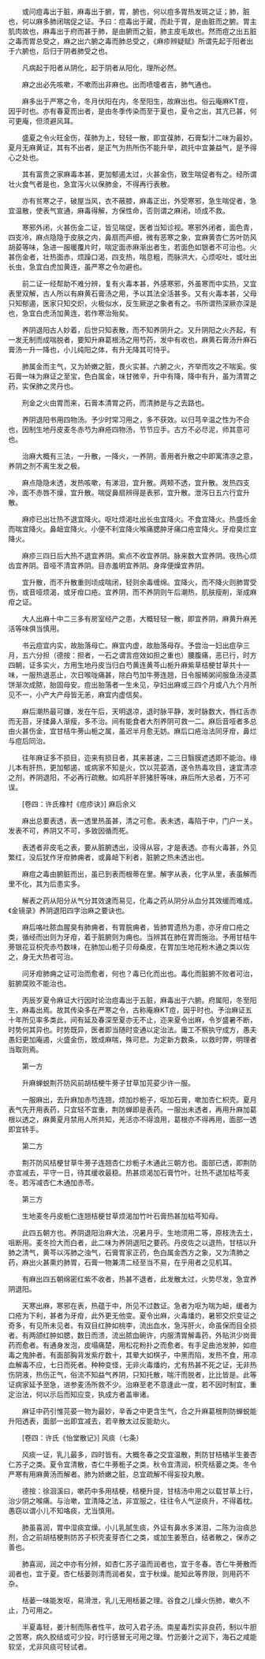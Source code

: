 <!-- { "loadSidebar": true } -->
　　或问痘毒出于脏，麻毒出于腑，胃，腑也，何以痘多胃热发斑之证；肺，脏也，何以麻多肺闭喘促之证。予曰：痘毒出于藏，而赴于胃，是由脏而之腑。胃主肌肉故也，麻毒出于府而甚于肺，是由腑而之脏，肺主皮毛故也。然而痘之出五脏之毒而胃总受之，麻之出六腑之毒而肺总受之，《麻疹辨疑赋》所谓先起于阳者出于六腑也，后归于阴者肺受之也。

　　凡病起于阳者从阴化，起于阴者从阳化，理所必然。

　　麻之出必先咳嗽，不嗽而出非麻也。出而喷嚏者吉，肺气通也。

　　麻多出于严寒之令，冬月伏阳在内，冬至阳生，故麻出也。俗云庵麻KT痘，因乎时也。亦有春夏而出者，是由冬季传染而至于夏也，夏令之出，其亢已甚，何可更庵，但须避风耳。

　　盛夏之令火旺金伤，葆肺为上，轻轻一散，即宜葆肺，石膏梨汁二味为最妙。夏月无麻黄证，其有不出者，是正气为热所伤不能升举，疏托中宜兼益气，是予得心之处也。

　　其有富贵之家麻毒本甚，更加郁遏太过，火甚金伤，致生喘促者有之。经所谓壮火食气者是也，急宜泻火以保肺金，不得再行表散。

　　亦有贫寒之子，破屋当风，衣不蔽膝，麻毒正出，外受寒邪，急生喘促者，急宜温散，使表气宣通，麻毒得解，方保性命，否则谓之麻闭，顷成不救。

　　寒邪外闭，火甚伤金二证，皆见喘促，医者当知诊视。寒邪外闭者，面色青，四支冷，麻点隐隐于皮肤之内，鼻扇而声细，微有恶寒之象，宜麻黄杏仁苏叶防风胡荽等味，急进一服暖覆片时，喘定面赤麻渐出者生，若面色如银者不可治也。火甚伤金者，壮热面赤，烦躁口渴，四支热，喘息粗，而脉洪大，心烦呕吐，或吐出长虫，急宜白虎加黄连，虽严寒之令勿避也。

　　前二证一经帮助不难分辨，复有火毒本甚，外感寒邪，外虽寒而中实热，又宜表里双解，古人所以有麻黄石膏汤之用，予以其法全活甚多。又有火毒本甚，父母只知郁遏，医家只知交炽，火极似水，反生厥逆之象者有之。书所谓热深厥亦深是也，急宜白虎汤加黄连，若作寒治殆矣。

　　养阴退阳古人妙着，后世只知表散，而不知养阴升之。又升阴阳之火齐起，有一发无制而成喘脱者，要知升麻葛根汤之用芍药，发中有收也，麻黄石膏汤升麻石膏汤一升一降也，小儿纯阳之体，有升无降其可恃乎。

　　肺属金而主气，又为娇嫩之脏，畏火实甚。六腑之火，齐举而攻之不喘奚。俟石膏一味为麻证之至宝，色白属金，味甘微辛，升中有降，降中有升，虽为清胃之药，实保肺之灵丹也。

　　刑金之火由胃而来，石膏本清胃之药，而清肺是与之去路也。

　　养阴退阳书用四物汤。予少时常习用之，多不获效。以归芎辛温之性为不合也，因制生地丹皮麦冬赤芍为麻疮四物汤，节节应手。古方不必尽泥，师其意可也。

　　治麻大概有三法，一升散，一降火，一养阴，善用者升散之中即寓清凉之意，养阴之剂不离生发之极。

　　麻点隐隐未透，发热咳嗽，有涕泪，宜升散。两颊不透，宜升散。发热四支冷，面不赤唇不燥，宜升散。喘促鼻扇辨得是表邪，宜升散。泄泻日五六行宜升散。

　　麻疹已出壮热不退宜降火。呕吐烦渴吐出长虫宜降火。不食宜降火。热盛烁金而喘宜降火。鼻衄宜降火。小便不利宜降火喉痛腮肿牙痛口疮宜降火。牙疳臭烂宜降火。

　　麻疹三四日后大热不退宜养阴。紫点不收宜养阴。脉来数大宜养阴。夜热心烦齿宜养阴。音哑不清宜养阴。目赤羞明宜养阴。身痒便燥宜养阴。

　　宜升散，而不升散重则顷成喘闭，轻则余毒缠绵。宜降火，而不降火则肺胃受伤，或音哑烦渴，或牙疳口疮。宜养阴，而不养阴则午后潮热，肌肤瘦削，渐成麻疳之证。

　　大人出麻十中二三多有房室经产之患，大概轻轻一散，即宜养阴，麻黄升麻羌活等味俱当慎用。

　　书云痘宜内实，故胎落母亡。麻宜内虚，故胎落母存。予尝治一妇出痘孕三月，五六分担（德按：担者，一石之谓言痘效如担之重也）腰腹痛，恶已行，时方四朝，证多实火，方用生地丹皮当归白芍黄连黄芩山栀升麻紫草桔梗甘草共十一味，一服热退恶止，次日喉咙痛甚，除白芍加牛蒡连翘，日令服稀粥间服鱼汤浸蒸饼渐次成脓，胎固母安。痘出胎落者一生未见，孕妇出麻或三四个月或八九个月所见不一，小产大产母皆无恙，麻宜内虚信矣。

　　麻后潮热最可嫌，发在午后，天明退凉，退时脉平静，发时脉数大，唇红舌赤而无苔，牙揉鼻人渐瘦，多不治。间有能食者大剂养阴可救一二。麻后音哑者多总由火甚伤金，宜甘桔牛蒡山栀之属，虽迟半月愈无妨。麻后口疮治法同牙疳，鼻烂与痘后同治。

　　往年麻证多不损目，迩来有损目者，其来甚速，二三日翳膜遮透即不能治。缘儿本有肝热，更加郁遏，或病家不知是火，饮以芫荽酒，遂令热毒攻目，速宜清凉之剂，养阴退阳，不必再行疏散。如鸡肝羊肝猪肝等味，麻后所大忌者，万不可误。

　　[卷四：许氏橡村《痘疹诀》] 麻后余义 

　　麻出总要表透，表一透里热虽甚，清之可愈。表未透，毒陷于中，门户一关。发表不可，养阴又不可，多致因循而死。

　　表透者非皮毛之表，要从脏腑透出，没得从容，才是表透。亦有火毒甚，外见繁红，没后犹作牙疳肺痈者，或鼻衄下利者，脏腑之热未透出也。

　　麻痘之毒由腑脏而出，虽已到表而根蒂在里。解字从表，化字从里，表虽解而里不化，其为后患实多。

　　解表之药从阳分从气分其效速而易见，化毒之药从阴分从血分其效缓而难成。《金镜录》养阴退阳四字治麻之要诀也。

　　麻后咯吐脓血腥臭有肺痈者，有胃脘痈者，皆肺胃遗热为患，亦牙疳口疮之类，循经而出则为牙疳，着于脏腑则为痈也。当辨其在肺在胃而施治。予用甘桔牛蒡银花豆枳壳赤芍数味，在肺加山栀子贝母桑皮，在胃加生地花粉木通之类以佐之，身无大热者可治。

　　问牙疳肺痈之证可治而愈者，何也？毒已化而出也。毒化而脏腑不败者可治，脏腑腐败不能治也。

　　丙辰岁夏令麻证大行因时论治痘毒出于五脏，麻毒出于六腑。府属阳，冬至阳生，麻毒出焉。故其传染多在严寒之令，古称庵麻KT痘，因乎时也。予治麻证五十年所见率多类此，间有延及春深至夏亦无不止，迩来夏令出麻，令岁盛暑不断，时势何其异也。时势既异，医者即当随时变通以定治法。庸工不察执守成方，愚夫愚妇更加庵遏，火盛金伤，致成麻喘，殊可悲。为定新方数条，以救时弊，明理者当取则焉。

　　第一方

　　升麻蝉蜕荆芥防风前胡桔梗牛蒡子甘草加芫荽少许一服。

　　一服麻出，去升麻加赤芍连翘，烦加炒栀子，呕加石膏，嗽加杏仁枳壳。夏月表气先开用表药，只宜轻不宜重，荆防蝉即是表药。一服出未透者，再用升麻加葛根以透之，麻黄夏月禁用人所共知，羌活亦不得浪用，葛根亦不得再用，面部一透即宜转手。

　　第二方

　　荆芥防风桔梗甘草牛蒡子连翘杏仁炒栀子木通此三朝方也。面部已透，即荆防亦宜减去，平守一日，待其缓收最稳。热甚烦渴加石膏竹叶。壮热不退加枯芩麦冬。若泻减杏仁木通加赤苓。

　　第三方

　　生地麦冬丹皮栀仁连翘桔梗甘草烦渴加竹叶石膏热甚加枯芩知母。

　　此四五朝方也。养阴退阳治麻大法，况暑月乎。生地须用二等，原枝洗去土，咀断用。麦冬捡大而白者，此二味为养阴退阳之要药。丹皮佐之以退热，甘桔以升肺之清气，黄芩以泻肺之浊气，石膏胃家正药，色白属金西方之象，又为清肺之药，麻出火甚熏灼肺胃，石膏一物兼清二经至当不易，在乎用者之见机耳。

　　有麻出四五朝绵密红紫不收者，热甚不退者，此发散太过，火势尽发，急宜养阴退阳。

　　天寒出麻，寒邪在表，热蕴于中，所见不过数证。急者为呕为喘为衄，缓者为口疮为下利，甚者为牙疳，此外更无他变。夏令出麻，火毒燔灼，暑邪交炽变证之奇多，有见所未见者。有双目红肿如桃李，流出血水，急泻肝火，命虽保而目全损者。有两颌红肿如腮，数日而溃，流出脓血碗许，内服清胃解毒药，外贴洪少岗膏药而愈者。有通身发泡，皮塌痛楚，用松花粉扑之而愈者。有手足曲池发肿，如痘毒之鬼肿者。有面部胸背发紫疔数十，其晕大如棋子，中黑而陷，发热不食，用凉血解毒不应，七日而死者。种种变怪，无非火毒燔灼，尤有热甚不死之证，无非热伤阴液，热伤正气，俗流不知益气养阴，只知托散，喘汗而脱者，比比皆是。此等证病家延予至急，进参麦汤所救不少。治麻至老不意逢此一度，若不因时制宜，重定治法，何以示后而知应变，执成方者盖审诸。

　　麻证中药引惟芫荽一物为最妙，辛香之中更含生气，合之升麻葛根荆防蝉蜕能升阳透表，面部一出即宜减去，若辛散太过反能助火。

　　[卷四：许氏《怡堂散记》] 风痰（七条） 

　　风痰一证，乳儿最多，四时皆有。大概冬春之交宜温散，荆防甘桔橘半生姜杏仁苏子之类。夏令宜清散，杏仁牛蒡栀子之类。秋令宜清润，枳壳栝蒌之类。冬令严寒有用麻黄汤而解者。肺为娇嫩之脏，总宜疏解不得妄投丸散。

　　德按：徐洄溪曰，嗽药中多用桔梗，桔梗升提，甘桔汤中用之以载甘草上行，治少阴之喉痛。与治嗽，宜清降之法，非宜服之，往往令人气逆痰升，不得着枕。愚窃以谓小儿不知咯痰，尤当慎用。

　　肺虽喜润，胃中湿痰宜燥。小儿乳腻生痰，外证有鼻水多涕泪，二陈为治痰总剂，合之前胡桔梗荆防苏子枳壳麦芽杏仁之类，或加生姜葱白，结者散之，保赤之善也。

　　肺喜润，润之中亦有分辨，如杏仁苏子温而润者也，宜于冬春。杏仁牛蒡散而润者也，宜于夏。杏仁栝蒌则清而润者矣，宜于秋燥。能知此等界限，则用药不杂。

　　栝蒌一味能发呕，易滑泄，乳儿无用栝蒌之理。谷食之儿燥火伤肺，嗽久不止，乃可用之。

　　半夏毒轻，姜汁制而陈者性平，故可入君子汤。南星毒烈实非良药，制以牛胆之苦寒，病久胶结或可少投，时行感冒无可用之理。竹沥姜汁之润下，海石之咸能软坚，尤非风痰可轻试者。

